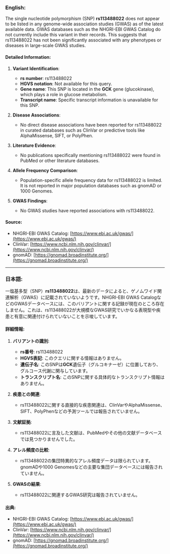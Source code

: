 ### English:
The single nucleotide polymorphism (SNP) **rs113488022** does not appear to be listed in any genome-wide association studies (GWAS) as of the latest available data. GWAS databases such as the NHGRI-EBI GWAS Catalog do not currently include this variant in their records. This suggests that rs113488022 has not been significantly associated with any phenotypes or diseases in large-scale GWAS studies.

#### Detailed Information:
1. **Variant Identification**:  
   - **rs number**: rs113488022  
   - **HGVS notation**: Not available for this query.  
   - **Gene name**: This SNP is located in the **GCK** gene (glucokinase), which plays a role in glucose metabolism.  
   - **Transcript name**: Specific transcript information is unavailable for this SNP.  

2. **Disease Associations**:  
   - No direct disease associations have been reported for rs113488022 in curated databases such as ClinVar or predictive tools like AlphaMissense, SIFT, or PolyPhen.

3. **Literature Evidence**:  
   - No publications specifically mentioning rs113488022 were found in PubMed or other literature databases.

4. **Allele Frequency Comparison**:  
   - Population-specific allele frequency data for rs113488022 is limited. It is not reported in major population databases such as gnomAD or 1000 Genomes.

5. **GWAS Findings**:  
   - No GWAS studies have reported associations with rs113488022.

#### Source:
- NHGRI-EBI GWAS Catalog: [https://www.ebi.ac.uk/gwas/](https://www.ebi.ac.uk/gwas/)  
- ClinVar: [https://www.ncbi.nlm.nih.gov/clinvar/](https://www.ncbi.nlm.nih.gov/clinvar/)  
- gnomAD: [https://gnomad.broadinstitute.org/](https://gnomad.broadinstitute.org/)

---

### 日本語:
一塩基多型（SNP）**rs113488022**は、最新のデータによると、ゲノムワイド関連解析（GWAS）に記載されていないようです。NHGRI-EBI GWAS CatalogなどのGWASデータベースには、このバリアントに関する記録が現在のところ存在しません。これは、rs113488022が大規模なGWAS研究でいかなる表現型や疾患と有意に関連付けられていないことを示唆しています。

#### 詳細情報:
1. **バリアントの識別**:  
   - **rs番号**: rs113488022  
   - **HGVS表記**: このクエリに関する情報はありません。  
   - **遺伝子名**: このSNPは**GCK**遺伝子（グルコキナーゼ）に位置しており、グルコース代謝に関与しています。  
   - **トランスクリプト名**: このSNPに関する具体的なトランスクリプト情報はありません。  

2. **疾患との関連**:  
   - rs113488022に関する直接的な疾患関連は、ClinVarやAlphaMissense、SIFT、PolyPhenなどの予測ツールでは報告されていません。

3. **文献証拠**:  
   - rs113488022に言及した文献は、PubMedやその他の文献データベースでは見つかりませんでした。

4. **アレル頻度の比較**:  
   - rs113488022の集団特異的なアレル頻度データは限られています。gnomADや1000 Genomesなどの主要な集団データベースには報告されていません。

5. **GWASの結果**:  
   - rs113488022に関連するGWAS研究は報告されていません。

#### 出典:
- NHGRI-EBI GWAS Catalog: [https://www.ebi.ac.uk/gwas/](https://www.ebi.ac.uk/gwas/)  
- ClinVar: [https://www.ncbi.nlm.nih.gov/clinvar/](https://www.ncbi.nlm.nih.gov/clinvar/)  
- gnomAD: [https://gnomad.broadinstitute.org/](https://gnomad.broadinstitute.org/)